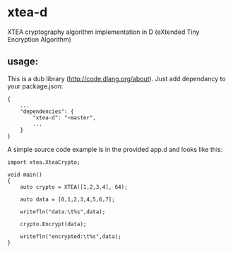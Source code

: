 xtea-d
======

XTEA cryptography algorithm implementation in D (eXtended Tiny Encryption Algorithm)

usage:
------

This is a dub library (http://code.dlang.org/about). Just add dependancy to your package.json:

```
{
	...
	"dependencies": {
		"xtea-d": "~master",
		...
	}
}
```

A simple source code example is in the provided app.d and looks like this:

```
import xtea.XteaCrypto;

void main()
{ 
	auto crypto = XTEA([1,2,3,4], 64);

	auto data = [0,1,2,3,4,5,6,7];

	writefln("data:\t%s",data);
	
	crypto.Encrypt(data);

	writefln("encrypted:\t%s",data);
}
```
